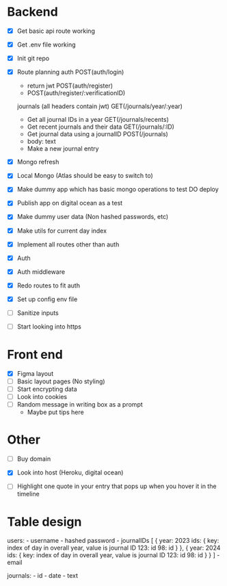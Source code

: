 # Backend
- [x] Get basic api route working
- [x] Get .env file working
- [x] Init git repo
- [x] Route planning
    auth
    POST(auth/login)
    - return jwt
    POST(auth/register)
    - POST(auth/register/:verificationID)

    journals (all headers contain jwt)
    GET(/journals/year/:year)
    - Get all journal IDs in a year
    GET(/journals/recents)
    - Get recent journals and their data
    GET(/journals/:ID)
    - Get journal data using a journalID
    POST(/journals)
    - body: text
    - Make a new journal entry

- [x] Mongo refresh
- [x] Local Mongo (Atlas should be easy to switch to)
- [x] Make dummy app which has basic mongo operations to test DO deploy
- [x] Publish app on digital ocean as a test
- [x] Make dummy user data (Non hashed passwords, etc)
- [x] Make utils for current day index
- [x] Implement all routes other than auth
- [x] Auth
- [x] Auth middleware
- [x] Redo routes to fit auth
- [x] Set up config env file
- [ ] Sanitize inputs
- [ ] Start looking into https

# Front end
- [x] Figma layout
- [ ] Basic layout pages (No styling)
- [ ] Start encrypting data
- [ ] Look into cookies
- [ ] Random message in writing box as a prompt
    - Maybe put tips here

# Other
- [ ] Buy domain
- [x] Look into host (Heroku, digital ocean)
- [ ] Highlight one quote in your entry that pops up when you hover it in the timeline


# Table design

users:
    - username
    - hashed password
    - journalIDs
        [
            {
                year: 2023
                ids: { key: index of day in overall year, value is journal ID
                    123: id
                    98: id
                }
            },
            {
                year: 2024
                ids: { key: index of day in overall year, value is journal ID
                    123: id
                    98: id
                } 
            }
        ]
    - email

journals:
    - id
    - date
    - text